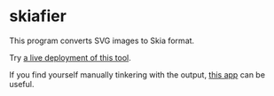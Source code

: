 # skiafier

This program converts SVG images to Skia format.

Try [a live deployment of this
tool](https://rawgit.com/evanstade/skiafy/gh-pages/index.html).

If you find yourself manually tinkering with the output, [this app](https://github.com/michaelwasserman/vector-icon-app) can be useful.
